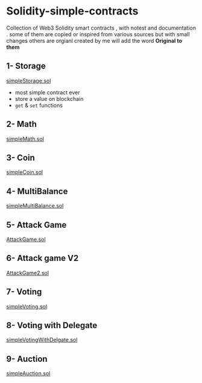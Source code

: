 # Solidity-simple-contracts
Collection of Web3 Solidity smart contracts , with notest and documentation .
some of them are copied or inspired from various sources but with small changes 
others are orgianl created by me will add the word **Original to them**

## 1- Storage 
[simpleStorage.sol](https://github.com/mhd-fettah/Solidity-simple-contracts/blob/main/simpleStorage.sol)
- most simple contract ever 
- store a value on blockchain 
- `get` & `set` functions 

## 2- Math 
[simpleMath.sol](https://github.com/mhd-fettah/Solidity-simple-contracts/blob/main/simpleMath.sol)


## 3- Coin 
[simpleCoin.sol](https://github.com/mhd-fettah/Solidity-simple-contracts/blob/main/simpleCoin.sol)


## 4- MultiBalance 
[simpleMultiBalance.sol](https://github.com/mhd-fettah/Solidity-simple-contracts/blob/main/simpleMultiBalance.sol)


## 5- Attack Game 
[AttackGame.sol](https://github.com/mhd-fettah/Solidity-simple-contracts/blob/main/AttackGame.sol)


## 6- Attack game V2 
[AttackGame2.sol](https://github.com/mhd-fettah/Solidity-simple-contracts/blob/main/AttackGame2.sol)


## 7- Voting 
[simpleVoting.sol](https://github.com/mhd-fettah/Solidity-simple-contracts/blob/main/simpleVoting.sol)


## 8- Voting with Delegate 
[simpleVotingWithDelgate.sol](https://github.com/mhd-fettah/Solidity-simple-contracts/blob/main/simpleVotingWithDelgate.sol)



## 9- Auction
[simpleAuction.sol](https://github.com/mhd-fettah/Solidity-simple-contracts/blob/main/simpleAuction.sol)

